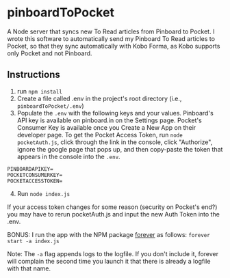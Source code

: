# pinboardToPocket
A Node server that syncs new To Read articles from Pinboard to Pocket. I wrote this software to automatically send my Pinboard To Read articles to Pocket, so that they sync automatically with Kobo Forma, as Kobo supports only Pocket and not Pinboard.

## Instructions
1. run `npm install`
2. Create a file called .env in the project's root directory (i.e., `pinboardToPocket/.env`)
3. Populate the `.env` with the following keys and your values. Pinboard's API key is available on pinboard.in on the Settings page. Pocket's Consumer Key is available once you Create a New App on their developer page. To get the Pocket Access Token, run `node pocketAuth.js`, click through the link in the console, click "Authorize", ignore the google page that pops up, and then copy-paste the token that appears in the console into the `.env`.
```
PINBOARDAPIKEY=
POCKETCONSUMERKEY=
POCKETACCESSTOKEN=
```
4. Run `node index.js`

If your access token changes for some reason (security on Pocket's end?) you may have to rerun pocketAuth.js and input the new Auth Token into the .env.


BONUS: I run the app with the NPM package [forever](https://www.npmjs.com/package/forever) as follows:
`forever start -a index.js`

Note: The `-a` flag appends logs to the logfile. If you don't include it, forever will complain the second time you launch it that there is already a logfile with that name. 
